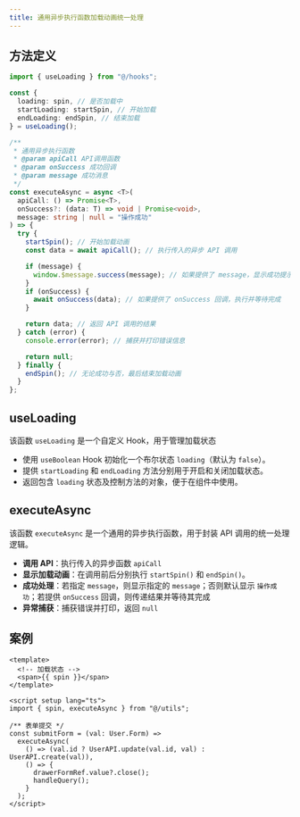 ```yaml
---
title: 通用异步执行函数加载动画统一处理
---
```


## 方法定义

```ts [src/utils/spin.ts]
import { useLoading } from "@/hooks";

const {
  loading: spin, // 是否加载中
  startLoading: startSpin, // 开始加载
  endLoading: endSpin, // 结束加载
} = useLoading();

/**
 * 通用异步执行函数
 * @param apiCall API调用函数
 * @param onSuccess 成功回调
 * @param message 成功消息
 */
const executeAsync = async <T>(
  apiCall: () => Promise<T>,
  onSuccess?: (data: T) => void | Promise<void>,
  message: string | null = "操作成功"
) => {
  try {
    startSpin(); // 开始加载动画
    const data = await apiCall(); // 执行传入的异步 API 调用

    if (message) {
      window.$message.success(message); // 如果提供了 message，显示成功提示
    }
    if (onSuccess) {
      await onSuccess(data); // 如果提供了 onSuccess 回调，执行并等待完成
    }

    return data; // 返回 API 调用的结果
  } catch (error) {
    console.error(error); // 捕获并打印错误信息

    return null;
  } finally {
    endSpin(); // 无论成功与否，最后结束加载动画
  }
};
```

## useLoading

该函数 `useLoading` 是一个自定义 Hook，用于管理加载状态

- 使用 `useBoolean` Hook 初始化一个布尔状态 `loading`（默认为 `false`）。
- 提供 `startLoading` 和 `endLoading` 方法分别用于开启和关闭加载状态。
- 返回包含 `loading` 状态及控制方法的对象，便于在组件中使用。

## executeAsync

该函数 `executeAsync` 是一个通用的异步执行函数，用于封装 API 调用的统一处理逻辑。

- **调用 API**：执行传入的异步函数 `apiCall`
- **显示加载动画**：在调用前后分别执行 `startSpin()` 和 `endSpin()`。
- **成功处理**：若指定 `message`，则显示指定的 `message`；否则默认显示 `操作成功`；若提供 `onSuccess` 回调，则传递结果并等待其完成
- **异常捕获**：捕获错误并打印，返回 `null`

## 案例

```vue [src/views/system/user/index.vue]
<template>
  <!-- 加载状态 -->
  <span>{{ spin }}</span>
</template>

<script setup lang="ts">
import { spin, executeAsync } from "@/utils";

/** 表单提交 */
const submitForm = (val: User.Form) =>
  executeAsync(
    () => (val.id ? UserAPI.update(val.id, val) : UserAPI.create(val)),
    () => {
      drawerFormRef.value?.close();
      handleQuery();
    }
  );
</script>
```
